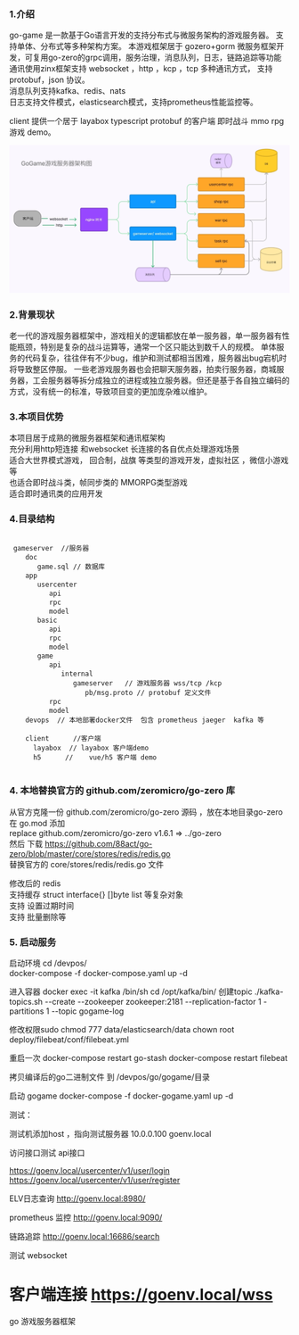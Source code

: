 
### 1.介绍
 
go-game 是一款基于Go语言开发的支持分布式与微服务架构的游戏服务器。 支持单体、分布式等多种架构方案。 
本游戏框架居于 gozero+gorm 微服务框架开发，可复用go-zero的grpc调用，服务治理，消息队列，日志，链路追踪等功能  \
通讯使用zinx框架支持 websocket ，http ，kcp ，tcp 多种通讯方式， 支持protobuf，json 协议。   \
消息队列支持kafka、redis、nats \
日志支持文件模式，elasticsearch模式，支持prometheus性能监控等。 

client 提供一个居于  layabox typescript protobuf 的客户端 即时战斗 mmo rpg 游戏 demo。
 
![架构图](gogame.jpg) 
 
### 2.背景现状

老一代的游戏服务器框架中，游戏相关的逻辑都放在单一服务器，单一服务器有性能瓶颈，特别是复杂的战斗运算等，通常一个区只能达到数千人的规模。 单体服务的代码复杂，往往伴有不少bug，维护和测试都相当困难，服务器出bug宕机时将导致整区停服。 一些老游戏服务器也会把聊天服务器，拍卖行服务器，商城服务器，工会服务器等拆分成独立的进程或独立服务器。但还是基于各自独立编码的方式，没有统一的标准，导致项目变的更加庞杂难以维护。


### 3.本项目优势
 
  本项目居于成熟的微服务器框架和通讯框架构 \
  充分利用http短连接 和websocket 长连接的各自优点处理游戏场景 \
  适合大世界模式游戏， 回合制，战旗 等类型的游戏开发，虚拟社区 ，微信小游戏等\
  也适合即时战斗类，帧同步类的 MMORPG类型游戏 \
  适合即时通讯类的应用开发 

  ### 4.目录结构

  ```golang

   gameserver  //服务器
      doc
         game.sql // 数据库
      app
         usercenter            
            api
            rpc
            model
         basic             
            api 
            rpc
            model
         game            
            api
               internal
                  gameserver   // 游戏服务器 wss/tcp /kcp
                     pb/msg.proto // protobuf 定义文件
            rpc
            model
      devops  // 本地部署docker文件  包含 prometheus jaeger  kafka 等
         
      client      //客户端
        layabox  // layabox 客户端demo  
        h5      //    vue/h5 客户端 demo          
     

```
 ###  4. 本地替换官方的 github.com/zeromicro/go-zero 库
 从官方克隆一份 github.com/zeromicro/go-zero 源码 ，放在本地目录go-zero   \
  在 go.mod 添加  \
    replace github.com/zeromicro/go-zero v1.6.1 =>  ../go-zero   \
 然后 下载   https://github.com/88act/go-zero/blob/master/core/stores/redis/redis.go   \
 替换官方的 core/stores/redis/redis.go 文件  

 修改后的 redis  \
   支持缓存 struct interface{}  []byte list 等复杂对象  \
  支持 设置过期时间 \
  支持 批量删除等  
 
  ### 5. 启动服务

启动环境 
cd  /devpos/   
docker-compose -f docker-compose.yaml  up -d  

进入容器
docker exec -it kafka /bin/sh 
cd /opt/kafka/bin/ 
创建topic
 ./kafka-topics.sh --create --zookeeper zookeeper:2181 --replication-factor 1 -partitions 1 --topic gogame-log
 
修改权限sudo
chmod 777 data/elasticsearch/data 
chown root deploy/filebeat/conf/filebeat.yml

重启一次 
docker-compose restart go-stash
docker-compose restart filebeat 

拷贝编译后的go二进制文件 到
/devpos/go/gogame/目录

启动 gogame 
docker-compose -f docker-gogame.yaml  up -d



测试：

测试机添加host ，指向测试服务器
10.0.0.100  goenv.local 


访问接口测试 api接口 

https://goenv.local/usercenter/v1/user/login
https://goenv.local/usercenter/v1/user/register


ELV日志查询
http://goenv.local:8980/

prometheus 监控 
http://goenv.local:9090/


链路追踪
http://goenv.local:16686/search


测试 websocket

客户端连接 https://goenv.local/wss 
=======
go 游戏服务器框架







        


 
